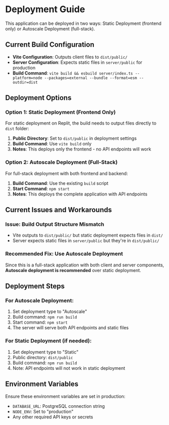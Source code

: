 # Deployment Guide

This application can be deployed in two ways: Static Deployment (frontend only) or Autoscale Deployment (full-stack).

## Current Build Configuration

- **Vite Configuration**: Outputs client files to `dist/public/`
- **Server Configuration**: Expects static files in `server/public` for production
- **Build Command**: `vite build && esbuild server/index.ts --platform=node --packages=external --bundle --format=esm --outdir=dist`

## Deployment Options

### Option 1: Static Deployment (Frontend Only)

For static deployment on Replit, the build needs to output files directly to `dist` folder:

1. **Public Directory**: Set to `dist/public` in deployment settings
2. **Build Command**: Use `vite build` only
3. **Notes**: This deploys only the frontend - no API endpoints will work

### Option 2: Autoscale Deployment (Full-Stack)

For full-stack deployment with both frontend and backend:

1. **Build Command**: Use the existing `build` script
2. **Start Command**: `npm start`
3. **Notes**: This deploys the complete application with API endpoints

## Current Issues and Workarounds

### Issue: Build Output Structure Mismatch
- Vite outputs to `dist/public/` but static deployment expects files in `dist/`
- Server expects static files in `server/public` but they're in `dist/public/`

### Recommended Fix: Use Autoscale Deployment
Since this is a full-stack application with both client and server components, **Autoscale deployment is recommended** over static deployment.

## Deployment Steps

### For Autoscale Deployment:
1. Set deployment type to "Autoscale"
2. Build command: `npm run build`
3. Start command: `npm start`
4. The server will serve both API endpoints and static files

### For Static Deployment (if needed):
1. Set deployment type to "Static"
2. Public directory: `dist/public`
3. Build command: `npm run build`
4. Note: API endpoints will not work in static deployment

## Environment Variables

Ensure these environment variables are set in production:
- `DATABASE_URL`: PostgreSQL connection string
- `NODE_ENV`: Set to "production"
- Any other required API keys or secrets